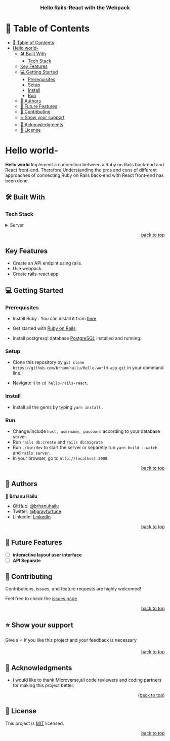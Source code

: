 <a name="readme-top"></a>

<div align="center">
  <h3><b>Hello Rails-React with the Webpack</b></h3>
</div>

<!-- TABLE OF CONTENTS -->

# 📗 Table of Contents

- [📗 Table of Contents](#-table-of-contents)
- [Hello world- ](#hello-world--)
  - [🛠 Built With ](#-built-with-)
    - [Tech Stack ](#tech-stack-)
  - [Key Features ](#key-features-)
  - [💻 Getting Started ](#-getting-started-)
    - [Prerequisites](#prerequisites)
    - [Setup](#setup)
    - [Install](#install)
    - [Run](#run)
  - [👥 Authors ](#-authors-)
  - [🔭 Future Features ](#-future-features-)
  - [🤝 Contributing ](#-contributing-)
  - [⭐️ Show your support ](#️-show-your-support-)
  - [🙏 Acknowledgments ](#-acknowledgments-)
  - [📝 License ](#-license-)

<!-- PROJECT DESCRIPTION -->

# Hello world- <a name="about-project"></a>

**Hello world** Implement a connection between a Ruby on Rails back-end and React front-end. Therefore,Understanding the pros and cons of different approaches of connecting Ruby on Rails back-end with React front-end has been done.

## 🛠 Built With <a name="built-with"></a>

### Tech Stack <a name="tech-stack"></a>

<details>
  <summary>Server</summary>
  <ul>
    <li><a href="https://www.ruby-lang.org/en/">Ruby</a></li>
    <li><a href="https://rubyonrails.org/">Ruby on Rails</a></li>
    <li><a href="https://www.postgresql.org/">Postgresql</a></li>
  </ul>
  <summary>Client</summary>
    <li><a href="#">Webpack</a><li>
    <li><a href="#">React</a><li>
</details>

<p align="right"><a href="#readme-top">back to top</a></p>

<!-- Key Features -->

## Key Features <a name="key-features"></a>

- Create an API endpint using rails.
- Use webpack.
- Create rails-react app

<!-- GETTING STARTED -->

## 💻 Getting Started <a name="getting-started"></a>

### Prerequisites

- Install Ruby . You can install it from [here](https://www.ruby-lang.org/en/documentation/installation/)

- Get started with [Ruby on Rails](https://guides.rubyonrails.org/getting_started.html).

- Install postgresql database [PostgreSQL](https://www.postgresql.org/) installed and running.

### Setup

- Clone this repository by `git clone https://github.com/brhanuhailu/Hello-world-app.git` in your command line.

- Navigate it to `cd hello-rails-react`.

### Install

- Install all the gems  by typing `yarn install` .

### Run

- Change/include `host, username, password` according to your database server.
- Run `rails db:create` and `rails db:migrate`
- Run `./bin/dev` to start the server or separetly run `yarn build --watch ` and `rails server`.
- In your browser, go to `http://localhost:3000`.

<p align="right"><a href="#readme-top">back to top</a></p>

<!-- AUTHORS -->

## 👥 Authors <a name="authors"></a>

👤 **Brhanu Hailu**

- GitHub: [@brhanuhailu](https://github.com/brhanuhailu)
- Twitter: [@tigrayfurtune](https://twitter.com/TigrayCountry)
- LinkedIn: [LinkedIn](https://www.linkedin.com/in/brhanu-hailu-85578a246/)

<p align="right"><a href="#readme-top">back to top</a></p>

<!-- FUTURE FEATURES -->

## 🔭 Future Features <a name="future-features"></a>

- [ ] **interactive layout user interface**
- [ ] **API Separate**

<!-- CONTRIBUTING -->

## 🤝 Contributing <a name="contributing"></a>

Contributions, issues, and feature requests are highly welcomed!

Feel free to check the [issues page](https://github.com/brhanuhailu/Hello-world-app/issues)

<p align="right"><a href="#readme-top">back to top</a></p>

<!-- SUPPORT -->

## ⭐️ Show your support <a name="support"></a>

Give a ⭐️ if you like this project and your feedback is necessary

<p align="right"><a href="#readme-top">back to top</a></p>

## 🙏 Acknowledgments <a name="acknowledgements"></a>

- I would like to thank Microverse,all code reviewers and coding partners for making this project better.

<p align="right">(<a href="#readme-top">back to top</a>)</p>
<!-- LICENSE -->

## 📝 License <a name="license"></a>

This project is [MIT](https://github.com/brhanuhailu/Hello-world-app/blob/dev/LICENSE) licensed.

<p align="right"><a href="#readme-top">back to top</a></p>